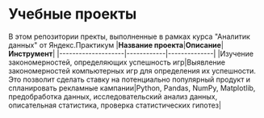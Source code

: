 # Учебные проекты
В этом репозитории пректы, выполненные в рамках курса "Аналитик данных" от Яндекс.Практикум
|**Название проекта**|**Описание**|**Инструмент**|
|--------------------|------------|--------------|
|Изучение закономерностей, определяющих успешность игр|Выявление закономерностей компьютерных игр для определения их успешности. Это позволит сделать ставку на потенциально популярный продукт и спланировать рекламные кампании|Python, Pandas, NumPy, Matplotlib, предобработка данных, исследовательский анализ данных, описательная статистика, проверка статистических гипотез|
